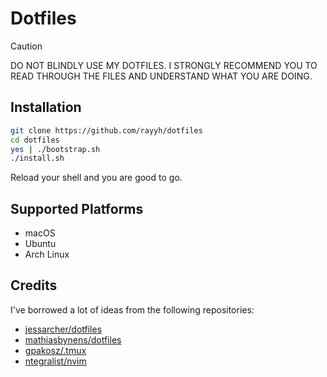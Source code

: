 # Dotfiles

> [!CAUTION]
> DO NOT BLINDLY USE MY DOTFILES. I STRONGLY RECOMMEND YOU TO READ THROUGH THE FILES AND UNDERSTAND WHAT YOU ARE DOING.

## Installation

```bash
git clone https://github.com/rayyh/dotfiles
cd dotfiles
yes | ./bootstrap.sh
./install.sh
```

Reload your shell and you are good to go.

## Supported Platforms

- macOS
- Ubuntu
- Arch Linux

## Credits

I've borrowed a lot of ideas from the following repositories:

- [jessarcher/dotfiles](https://github.com/jessarcher/dotfiles)
- [mathiasbynens/dotfiles](https://github.com/mathiasbynens/dotfiles)
- [gpakosz/.tmux](https://github.com/gpakosz/.tmux)
- [ntegralist/nvim](https://github.com/Integralist/nvim)
